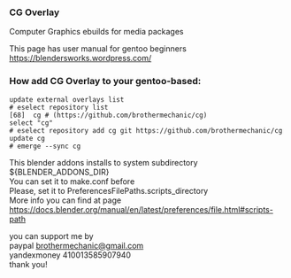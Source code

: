 ### CG Overlay
Computer Graphics ebuilds for media packages  

This page has user manual for gentoo beginners  
https://blendersworks.wordpress.com/


### How add CG Overlay to your gentoo-based:  

    update external overlays list  
    # eselect repository list  
    [68]  cg # (https://github.com/brothermechanic/cg)  
    select "cg"  
    # eselect repository add cg git https://github.com/brothermechanic/cg  
    update cg  
    # emerge --sync cg  

This blender addons installs to system subdirectory  
${BLENDER_ADDONS_DIR}  
You can set it to make.conf before  
Please, set it to PreferencesFilePaths.scripts_directory  
More info you can find at page  
https://docs.blender.org/manual/en/latest/preferences/file.html#scripts-path  

you can support me by  
paypal      brothermechanic@gmail.com  
yandexmoney 410013585907940  
thank you!  
